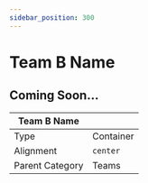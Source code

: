 ```yaml
---
sidebar_position: 300
---
```

    
# Team B Name

## Coming Soon...

|     Team B Name  ||
| -------- | ------- |
| Type  |  Container | Visibility | Image | Text  |
| Alignment |  `center`     |
| Parent Category    | Teams    |
